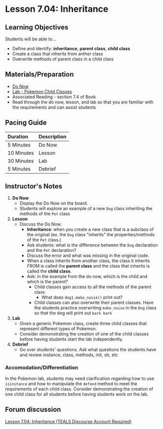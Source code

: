 # Lesson 7.04: Inheritance

## Learning Objectives

Students will be able to...

* Define and identify: **inheritance**,  **parent class**, **child class**
* Create a class that inherits from anther class
* Overwrite methods of parent class in a child class 

## Materials/Preparation

* [Do Now](do_now.md)
* [Lab - Pokemon Child Classes](lab.md)
* Associated Reading - section 7.4 of Book
* Read through the do now, lesson, and lab so that you are familiar with the requirements and can assist students

## Pacing Guide

| **Duration** | **Description** |
| :--- | :--- |
| 5 Minutes | Do Now |
| 10 Minutes | Lesson |
| 30 Minutes | Lab |
| 5 Minutes | Debrief |

## Instructor's Notes

1. **Do Now**
   * Display the Do Now on the board.
   * Students will explore an example of a new `Dog` class inheriting the methods of the `Pet` class 
2. **Lesson**
   * Discuss the Do Now.
     * **Inheritance**: when you create a new class that is a subclass of the original \(ex. the `Dog` class "inherits" the properties/methods of the `Pet` class.\) 
     * Ask students: what is the difference between the `Dog` declaration and the `Pet` declaration? 
     * Discuss the error and what was missing in the original code. 
     * When a class inherits from another class, the class it inherits FROM is called the **parent class** and the class that inherits is called the **child class**. 
     * Ask: in the example from the do now, which is the child and which is the parent?
       * Child classes gain access to all the methods of the parent class
         * What does `dog1.make_nosie()` print out? 
       * Child classes can also overwrite their parent classes. Have the students practice overwriting `make_noise` in the `Dog` class so that the dog will print out `bark bark`
3. **Lab**    
   * Given a generic Pokemon class, create three child classes that represent different types of Pokemon.
   * Consider demonstrating the creation of one of the child classes before having students start the lab independently.
4. **Debrief**
   * Go over students' questions. Ask what questions the students have and review instance, class, methods, init, str, etc

### Accomodation/Differentiation

In the Pokemon lab, students may need clarification regarding how to use `isinstance` and how to manipulate the `defend` method to meet the requirements of each child class. Consider demonstrating the creation of one child class for all students before having students work on the lab.

## Forum discussion

[Lesson 7.04: Inheritance \(TEALS Discourse Account Required\)](https://forums.tealsk12.org/c/2nd-semester-unit-7-classes/lesson-7-04-inheritance)

